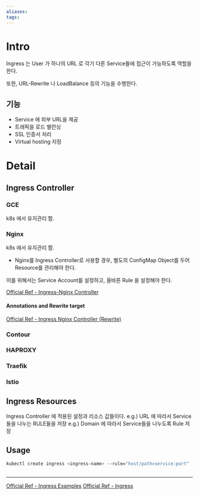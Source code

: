 ```yaml
---
aliases: 
tags:
---
```

# Intro 
Ingress 는 User 가 하나의 URL 로 각기 다른 Service들에 접근이 가능하도록 역할을 한다. 

또한, URL-Rewrite 나 LoadBalance 등의 기능을 수행한다. 
## 기능

- Service 에 외부 URL을 제공
- 트래픽을 로드 밸런싱
- SSL 인증서 처리
- Virtual hosting 지정

# Detail

## Ingress Controller

### GCE 
k8s 에서 유지관리 함.
### Nginx 
k8s 에서 유지관리 함.
  
- Nginx를 Ingress Controller로 사용할 경우, 별도의 ConfigMap Object를 두어 Resource를 관리해야 한다. 
  
이를 위해서는 Service Account를 설정하고, 올바른 Rule 을 설정해야 한다. 

[Official Ref - Ingress-Nginx Controller](https://kubernetes.github.io/ingress-nginx/examples/)
#### Annotations and Rewrite target
[Official Ref - Ingress Nginx Controller (Rewrite)](https://kubernetes.github.io/ingress-nginx/examples/rewrite/)


### Contour
### HAPROXY
### Traefik
### Istio


## Ingress Resources 

Ingress Controller 에 적용된 설정과 리소스 값들이다. 
e.g.) URL 에 따라서 Service 들을 나누는 RULE들을 저장
e.g.) Domain 에 따라서 Service들을 나누도록 Rule 저장



## Usage

``` bash
kubectl create ingress <ingress-name> --rule="host/path=service:port"
```


``` yml


```

--- 
[Official Ref - Ingress Examples](https://kubernetes.io/docs/reference/generated/kubectl/kubectl-commands#-em-ingress-em-)
[Official Ref - Ingress](https://kubernetes.io/docs/concepts/services-networking/ingress/)
